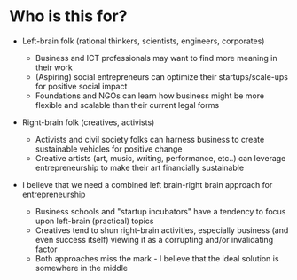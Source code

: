 # Who is this for?

* Left-brain folk (rational thinkers, scientists, engineers, corporates)
  * Business and ICT professionals may want to find more meaning in their work
  * (Aspiring) social entrepreneurs can optimize their startups/scale-ups for positive social impact
  * Foundations and NGOs can learn how business might be more flexible and scalable than their current legal forms

* Right-brain folk (creatives, activists)
  * Activists and civil society folks can harness business to create sustainable vehicles for positive change
  * Creative artists (art, music, writing, performance, etc..) can leverage entrepreneurship to make their art financially sustainable

* I believe that we need a combined left brain-right brain approach for entrepreneurship
  * Business schools and "startup incubators" have a tendency to focus upon left-brain (practical) topics
  * Creatives tend to shun right-brain activities, especially business (and even success itself) viewing it as a corrupting and/or invalidating factor
  * Both approaches miss the mark - I believe that the ideal solution is somewhere in the middle
  
